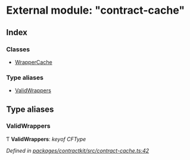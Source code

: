 # External module: "contract-cache"

## Index

### Classes

* [WrapperCache](../classes/_contract_cache_.wrappercache.md)

### Type aliases

* [ValidWrappers](_contract_cache_.md#validwrappers)

## Type aliases

###  ValidWrappers

Ƭ **ValidWrappers**: *keyof CFType*

*Defined in [packages/contractkit/src/contract-cache.ts:42](https://github.com/celo-org/celo-monorepo/blob/master/packages/contractkit/src/contract-cache.ts#L42)*
